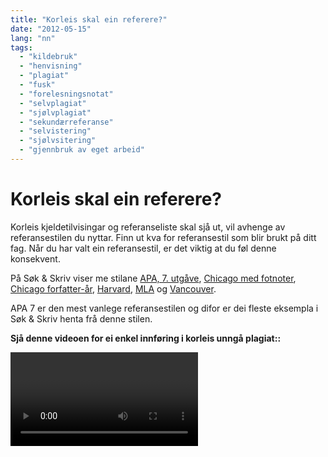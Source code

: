 ```yaml
---
title: "Korleis skal ein referere?"
date: "2012-05-15"
lang: "nn"
tags: 
  - "kildebruk"
  - "henvisning"
  - "plagiat"
  - "fusk"
  - "forelesningsnotat"
  - "selvplagiat"
  - "sjølvplagiat"
  - "sekundærreferanse"
  - "selvistering" 
  - "sjølvsitering"
  - "gjennbruk av eget arbeid"
---
```


 # Korleis skal ein referere? 

Korleis kjeldetilvisingar og referanseliste skal sjå ut, vil avhenge av referansestilen du nyttar. Finn ut kva for referansestil som blir brukt på ditt fag. Når du har valt ein referansestil, er det viktig at du føl denne konsekvent. 

På Søk & Skriv viser me stilane [APA, 7. utgåve](/referansestiler/apa-7th.html), [Chicago med fotnoter](/referansestiler/chicago-fotnoter.html), [Chicago forfatter-år](/referansestiler/chicago-forfatter-aar.html), [Harvard](/referansestiler/harvard.html), [MLA](/referansestiler/mla.html) og [Vancouver](/referansestiler/vancouver.html).

APA 7 er den mest vanlege referansestilen og difor er dei fleste eksempla i Søk & Skriv henta frå denne stilen.

**Sjå denne videoen for ei enkel innføring i korleis unngå plagiat::**

<Video id="3IIoBZ0Tf_I" title="Kjelder og plagiat" />


## Kva skal refererast?
Når du hentar noko frå ei kjelde skal du alltid vise til denne kjelda både i teksten din og i referanselista. Typiske kjelder kan for eksempel vere andre sine argument og vurderingar, talmateriale, modellar, resultat og konklusjonar.  Hugs at all bruk av [figurar, tabellar](https://www.sokogskriv.no/kjeldebruk/ulike-kjelder.html#bilete-fotografi-illustrasjonar-biletkunst), lyd og [bilete](https://www.sokogskriv.no/kjeldebruk/ulike-kjelder.html#bilete-fotografi-illustrasjonar-biletkunst) er knytt til [opphavsrett](https://sokogskriv.no/kjeldebruk/korleis-skal-ein-referere.html#opphavsrett).

**Allmenne sanningar**

Allmenne sanningar treng ikkje referanse, som for eksempel: 

«Danmark er ein del av Europa»,  «vi har fire årstider», eller at 17. mai er Noreg sin nasjonaldag.

Skriv du derimot om noko som ikkje er allment kjend, må du vise kvar du hentar opplysningane frå.
Det kan vere vanskeleg å vurdere kor langt dokumentasjonskravet skal gå. Det vil variere frå fag til fag kva som er rekna som allmenne sanningar. Er du i tvil, spør rettleiar. Då unngår du å bli mistenkt for å
plagiere.




## Unngå plagiat / brot på opphavsretten

::: warning Korleis la vere å plagiere?

Det viktigaste er å **aldri klippe og lime utan å oppgje kjelde**. 

Skriv sitat ordrett med hermeteikn, **eller** parafraser (skriv innhaldet med eigne ord). 

Legg vekk kjelda medan du skriv, så blir du ikkje opphengd i skrivemåten til forfattaren. Sjekk at meiningsinnhaldet stemmer, og vis til kjelda som vanleg. 

Vips, så har du unngått å plagiere!
  
:::  

Omfattande og/eller medvite brot på opphavsretten kan bli rekna som forsøk på fusk, og kan få alvorlege følgjer for deg som student. Ved forsøk på fusk kan konsekvensane bli annullering av eksamen, utestenging frå institusjonen og tap av retten til å gå opp til eksamen ved andre universitet og høgskular i Noreg i inntil eitt år.  

Vis alltid kvar du har henta informasjon eller formuleringar frå – då er du trygg. Dette gjeld òg for ditt eige arbeid: _omfattande gjenbruk av ditt eige arbeid_ kan nemleg også bli rekna som forsøk på fusk.

::: warning Sjølvsitering eller sjølvplagiat?  

Å gjenbruke eige arbeid **kan** vere aktuelt, men dei færraste oppgåver blir betre av å trekke inn ting du har gjort tidlegare. Dersom du ikkje kjem utanom, gjeld desse råda:


Publiserte oppgåver viser du til på vanleg måte, med forfattar, årstal, tittel og utgjevar.

Upubliserte studentarbeid kan visast til som «Eige/eget arbeid (årstal). _Tittel på oppgåva_ [Upublisert semesteroppgåve eller det som passar]. Namnet på utdanningsinstitusjonen».

Desse eksempla føl  [APA-stilen](https://www.sokogskriv.no/referansestiler/apa-7th.html#studentoppgaver-og-doktorgradsavhandlinger).

Mange studiestader har tydelege retningslinjer for gjenbruk av eige arbeid/sjølvsitering. **Sjekk alltid med rettleiar eller faglærar dersom du ønsker å bruke tidlegare arbeid**.


::: 


### Opphavsrett 
Opphavsrett er den retten skaparen av eit åndsverk har til verket. Åndsverket kan vere eit litterært, vitskapeleg eller kunstnarisk verk, og skaparen blir kalla opphavar. Opphavsretten er regulert i lov om opphavsrett til åndsverk frå 2018, også kalla [åndsverklova](https://lovdata.no/dokument/NL/lov/2018-06-15-40). Hovudregelen i åndsverklova er at opphavaren har einerett til å framstille eksemplar av verket og å gjere det tilgjengeleg for andre. Denne økonomiske retten varer i 70 år etter at opphavar er gått bort, då «fell verket i det fri», som det heiter. 

I tillegg til den økonomiske råderetten opphavar har, kjem den ideelle – det vil seie retten til å bli namngjeven og verna mot at åndsverket blir nytta på eit krenkande vis. Merk at den ideelle retten ikkje går ut på dato. 
Brot på gjeldande reglar om opphavsrett kan få uheldige følgjer. _Plagiat_ er å framstille andre sine resultat, tankar, idear eller formuleringar som om dei var sine eigne. Dette reknast som intellektuelt tjuveri ifølgje [åndsverkslova](https://lovdata.no/dokument/NL/lov/2018-06-15-40). 



## Sitat
Av og til kan det vere aktuelt å hente informasjon eller tekst frå andre inn i eigen tekst. Dette må gjerast i samsvar med god skikk, ved å sitere og vise korrekt til kjeldene. Gi aldri inntrykk av at noko er ditt når det ikkje er det.

### Direkte sitat

Direkte sitat er ei heilt ordrett attgiving. Døme kan vere definisjonar, særleg gode formuleringar eller utsegn til vidare drøfting. Sitat som er mindre enn 40 ord (eller tre linjer) skrivast direkte inn i teksten og uthevast med hermeteikn. 

::: eksempel Eksempel
«Studenter (og forskere) innenfor samfunnsfag og humanistiske fag må skrive innenfor en akademisk sjanger. Særtrekket ved denne sjangeren er _drøfting_» (Førland, 1996, s. 11).

Kjelde: Førland, T.E. (1996). _Drøft! Lærebok i oppgaveskriving_. Gyldendal.
:::

Sitat som har meir enn 40 ord skal (i APA) skrivast i eit eige avsnitt med innrykk. Når du skriv sitata på denne måten skal det ikkje nyttast hermeteikn, og punktum kjem før parentes. Det er vanleg å introdusere sitat med innleiing og/eller ein kommentar. 

### Ved endringar i sitatet 

På same måte som med indirekte sitat, kan det nokre gonger vere aktuelt å gjere endringar på sitatet. Det kan vere å ta vekk delar av sitatet, eller å legge til ord for å få lesaren til å forstå samanhengen. Om du har eit lengre sitat med ein del irrelevante passasjar kan det vere aktuelt å **utelate** delar av sitatet. Dette må markerast tydeleg. Om du utelét eitt eller to ord kan det markerast med ... (tre prikkar). Dersom du utelét fleire ord, kan du nytta skarpe klammer \[ ... \] eller vanlege parentesar ( ... ). 


::: eksempel Eksempel

"Studenter ... må skrive innenfor en akademisk sjanger. Særtrekket ved denne sjangeren er _drøfting_" (Førland, 1996, s. 11).

:::

Ønsker du å **tilføye** eller **erstatte** noko i eit sitat, kan du markere det ved å nytte klammeparentesar. 

::: eksempel Eksempel

"Studenter (og forskere) innenfor \[de akademiske disipliner\] må skrive innenfor en akademisk sjanger" (Førland, 1996, s. 11).

:::

### Indirekte sitat

Indirekte sitat, også kalla parafrase, syner til dei tilfella der du gjev att innhaldet med dine eigne ord. Indirekte sitat kan bidra til å skape flyt i teksten og kan synleggjere at du har ei god forståing for kjelda. Pass på at innhaldet blir gjeve att korrekt og at meininga framleis er den same.

::: eksempel Eksempel
Førland (1996, s. 11) hevder at alle studenter innenfor samfunnsfag og humaniora må lære seg den akademiske sjangeren, som kjennetegnes av drøfting.

Den akademiske sjangeren kjennetegnes av drøfting, og alle studenter innenfor samfunnsfag og humaniora må lære seg den (Førland, 1996, s. 11)
:::

### Sekundærkjelder

Hovudregelen er at du kun skal vise til verk du har lese. Om originalkjelda ikkje er tilgjengeleg, eller er på språk du ikkje forstår, kan du vise til andre si omtale av kjelda:

::: eksempel Eksempel

I teksten:

"Det er ikke tilfeldig at det moderne menneske skriver 'med' en maskin" (Martin Heidegger, sitert i Johansen, 2003, s. 80).

I referanselista:

Johansen, A. (2003). _Samtalens tynne tråd: skriveerfaringer._ Spartacus. 

:::

Dersom du kjenner til publikasjonsåret for primærkjelda, skal dette også inkluderast i teksten. 


## Notar og vedlegg

- Avgrens bruk av notar.
- Notar skal nyttast til tilleggsopplysningar som ikkje er ein naturleg del av teksten. 
- Du kan velje om du vil nytte fotnotar nedst på sida eller som sluttnotar bak i kapitlet/oppgåva. Vel du å plassere notane som fotnotar er det vanleg å ha ein mindre skrifttype for å skilje notane frå hovudteksten.
- Nøyaktig korleis notetilvisinga gjerast er ofte avhenging av kva referansestil du nytter. Det er for eksempel ikkje føremålsteneleg å nytte nummererte notar dersom du nytter ein nummerert referansestil som Vancouver. 
- Vedlegg er lister over tabellar og figurar som er med i oppgåva, spørreskjema, observasjonsskjema, intervjuguide og liknande. Vedlegg skal nummerast og plasserast etter referanselista.


## Hjelpemiddel

 
For større oppgåver kan du effektivisere arbeidet ved å nytte referanseverktøy som Zotero, EndNote, ReferenceManager eller Mendeley. 
Undersøk med studiestaden din kva referanseverktøy du har tilgong til. [Zotero](https://www.zotero.org/) er gratis tilgjengelege for alle, medan [Mendeley](https://www.mendeley.com/) og [EndNote](https://endnote.com/product-details/basic/) finst i enklare gratisversjonar. 

Hugs at du alltid må dobbelsjekke at referansen blir rett! 

::: tip Tips: 
Det er fullt mogeleg å skrive ei oppgåve eller ein artikkel utan å bruke eit referansehandteringsverktøy. Referansar kan enkelt kopierast frå Oria, Google Scholar eller frå heimesida til tidsskriftet. Pass på å sjekke at dei er fullstendige og at eventuell kursiv føl med. Sjå etter sitatteikn:

<List
  image="/images/scholar-cite.svg"
  alt="Scholar cite"
  text="Knapp for Google Scholar siteringsfunksjon."
/>
:::


## QUIZ: Kva type kjelde er dette?

<Quiz v-bind:quizNum=1 />

